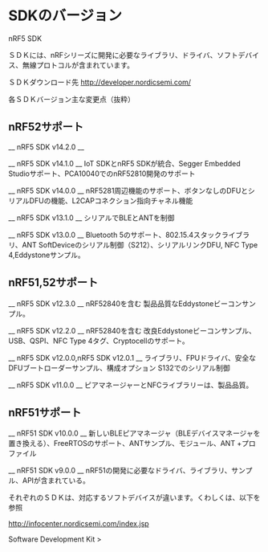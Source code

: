 # SDKのバージョン

nRF5 SDK

ＳＤＫには、nRFシリーズに開発に必要なライブラリ、ドライバ、ソフトデバイス、無線プロトコルが含まれています。

ＳＤＫダウンロード先
http://developer.nordicsemi.com/

各ＳＤＫバージョン主な変更点（抜粋）

## nRF52サポート

__ nRF5 SDK v14.2.0 __

__ nRF5 SDK v14.1.0 __ IoT SDKとnRF5 SDKが統合、Segger Embedded Studioサポート、PCA10040でのnRF52810開発のサポート

__ nRF5 SDK v14.0.0 __ nRF5281周辺機能のサポート、ボタンなしのDFUとシリアルDFUの機能、L2CAPコネクション指向チャネル機能

__ nRF5 SDK v13.1.0 __ シリアルでBLEとANTを制御

__ nRF5 SDK v13.0.0 __ Bluetooth 5のサポート、802.15.4スタックライブラリ、ANT SoftDeviceのシリアル制御（S212）、シリアルリンクDFU, NFC Type 4,Eddystoneサンプル。

## nRF51,52サポート

__ nRF5 SDK v12.3.0 __ nRF52840を含む 製品品質なEddystoneビーコンサンプル。

__ nRF5 SDK v12.2.0 __ nRF52840を含む 改良Eddystoneビーコンサンプル、USB、QSPI、NFC Type 4タグ、Cryptocellのサポート。

__ nRF5 SDK v12.0.0,nRF5 SDK v12.0.1 __ ライブラリ、FPUドライバ、安全なDFUブートローダーサンプル、構成オプション S132でのシリアル制御

__ nRF5 SDK v11.0.0 __ ピアマネージャーとNFCライブラリーは、製品品質。

## nRF51サポート

__ nRF51 SDK v10.0.0 __ 新しいBLEピアマネージャ（BLEデバイスマネージャを置き換える）、FreeRTOSのサポート、ANTサンプル、モジュール、ANT +プロファイル

__ nRF51 SDK v9.0.0 __ nRF51の開発に必要なドライバ、ライブラリ、サンプル、APIが含まれている。

それぞれのＳＤＫは、対応するソフトデバイスが違います。くわしくは、以下を参照

http://infocenter.nordicsemi.com/index.jsp

Software Development Kit >
